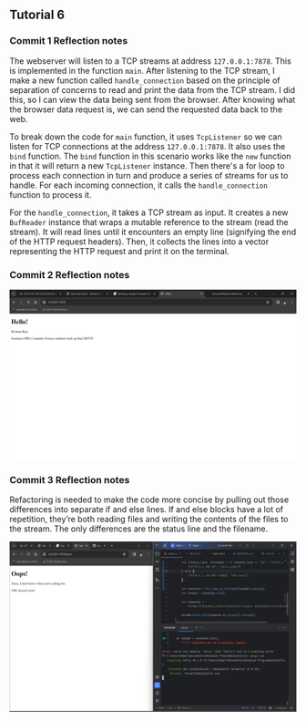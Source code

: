 ## Tutorial 6

### Commit 1 Reflection notes

The webserver will listen to a TCP streams at address `127.0.0.1:7878`. This is implemented in the function `main`. After listening to the TCP stream, I make a new function called `handle_connection` based on the principle of separation of concerns to read and print the data from the TCP stream. I did this, so I can view the data being sent from the browser. After knowing what the browser data request is, we can send the requested data back to the web.

To break down the code for `main` function, it uses `TcpListener` so we can listen for TCP connections at the address `127.0.0.1:7878`. It also uses the `bind` function. The `bind` function in this scenario works like the `new` function in that it will return a new `TcpListener` instance. Then there's a for loop to process each connection in turn and produce a series of streams for us to handle. For each incoming connection, it calls the `handle_connection` function to process it.

For the `handle_connection`, it takes a TCP stream as input. It creates a new `BufReader` instance that wraps a mutable reference to the stream (read the stream). It will read lines until it encounters an empty line (signifying the end of the HTTP request headers). Then, it collects the lines into a vector representing the HTTP request and print it on the terminal.

### Commit 2 Reflection notes

![](imgfiles/commit2.png)

### Commit 3 Reflection notes

Refactoring is needed to make the code more concise by pulling out those differences into separate if and else lines. If and else blocks have a lot of repetition, they’re both reading files and writing the contents of the files to the stream. The only differences are the status line and the filename.

![](imgfiles/commit3.png)